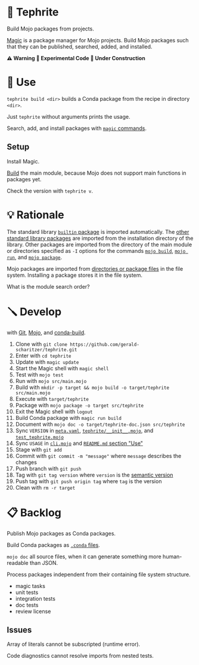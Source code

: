 # 🌋 Tephrite

Build Mojo packages from projects.

[Magic](https://docs.modular.com/magic/) is a package manager for Mojo projects.
Build Mojo packages such that they can be published, searched, added, and installed.

**⚠️ Warning 🧪 Experimental Code 🚧 Under Construction**

# 🔌 Use

`tephrite build <dir>` builds a Conda package from the recipe in directory `<dir>`.

Just `tephrite` without arguments prints the usage.

Search, add, and install packages with [`magic` commands](https://docs.modular.com/magic/commands).

## Setup

Install Magic.

[Build](#-develop) the main module, because Mojo does not support main functions in packages yet.

Check the version with `tephrite v`.

# 💡 Rationale

The standard library [`builtin` package](https://docs.modular.com/mojo/stdlib/builtin/) is imported automatically.
The [other standard library packages](https://docs.modular.com/mojo/stdlib/algorithm/functional/)
are imported from the installation directory of the library.
Other packages are imported from the directory of the main module
or directories specified as `-I` options for the commands
[`mojo build`](https://docs.modular.com/mojo/cli/build#-i-path),
[`mojo run`](https://docs.modular.com/mojo/cli/run#-i-path), and
[`mojo package`](https://docs.modular.com/mojo/cli/package#-i-path).

Mojo packages are imported from [directories or package files](https://docs.modular.com/mojo/manual/packages) in the file system.
Installing a package stores it in the file system.

What is the module search order?

# 🪛 Develop

with [Git](https://git-scm.com/book),
[Mojo](https://docs.modular.com/mojo/manual/), and
[conda-build](https://docs.conda.io/projects/conda-build/en/stable/).

1. Clone with `git clone https://github.com/gerald-scharitzer/tephrite.git`
2. Enter with `cd tephrite`
3. Update with `magic update`
4. Start the Magic shell with `magic shell`
5. Test with `mojo test`
6. Run with `mojo src/main.mojo`
7. Build with `mkdir -p target && mojo build -o target/tephrite src/main.mojo`
8. Execute with `target/tephrite`
9. Package with `mojo package -o target src/tephrite`
10. Exit the Magic shell with `logout`
11. Build Conda package with `magic run build`
12. Document with `mojo doc -o target/tephrite-doc.json src/tephrite`
13. Sync `VERSION` in [`meta.yaml`](meta.yaml), [`tephrite/__init__.mojo`](src/tephrite/__init__.mojo), and [`test_tephrite.mojo`](src/test_tephrite.mojo)
14. Sync `USAGE` in [`cli.mojo`](src/cli.mojo) and [`README.md` section "Use"](#-use)
15. Stage with `git add`
16. Commit with `git commit -m "message"` where `message` describes the changes
17. Push branch with `git push`
18. Tag with `git tag version` where `version` is the [semantic version](https://semver.org/)
19. Push tag with `git push origin tag` where `tag` is the version
20. Clean with `rm -r target`

# 📋 Backlog

Publish Mojo packages as Conda packages.

Build Conda packages as [`.conda` files](https://docs.conda.io/projects/conda-build/en/stable/resources/package-spec.html).

`mojo doc` all source files, when it can generate something more human-readable than JSON.

Process packages independent from their containing file system structure.

- magic tasks
- unit tests
- integration tests
- doc tests
- review license

## Issues

Array of literals cannot be subscripted (runtime error).

Code diagnostics cannot resolve imports from nested tests.
